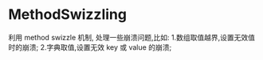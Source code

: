 # MethodSwizzling

利用 method swizzle 机制,
处理一些崩溃问题,比如:
1.数组取值越界,设置无效值时的崩溃;
2.字典取值,设置无效 key 或 value 的崩溃;

